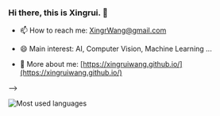 ### Hi there, this is Xingrui. 👋

<!--
**XingruiWang/XingruiWang** is a ✨ _special_ ✨ repository because its `README.md` (this file) appears on your GitHub profile.

Here are some ideas to get you started:

- 🔭 I’m currently working on ...
- 🌱 I’m currently learning ...
- 👯 I’m looking to collaborate on ...
- 🤔 I’m looking for help with ...
- 💬 Ask me about ...
- 📫 How to reach me: ...
- 😄 Pronouns: ...
- ⚡ Fun fact: ...
-->

- 📫 How to reach me: XingrWang@gmail.com

- 😄 Main interest: AI, Computer Vision, Machine Learning ...

- 👯 More about me: [https://xingruiwang.github.io/](https://xingruiwang.github.io/)

<!-- ### Status

<!--![](https://github-readme-stats.vercel.app/api?username=XingruiWang&show_icons=false&count_private=true&theme=default&title_color=227c9d)-->
 -->
 
![Most used languages](https://github-readme-stats.vercel.app/api/top-langs/?username=XingruiWang&hide=Jupyter%20Notebook&langs_count=5&theme=default&title_color=227c9d&layout=compact)

<!--![Wakatime stats in last 7 days](https://github-readme-stats.vercel.app/api/wakatime?username=XingruiWang&theme=default&title_color=227c9d))-->




